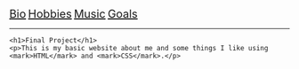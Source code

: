 <html>
    <head>
        <title>Hub</title>
    <link rel="stylesheet" href="mystyle.css">
    </head>

<body>
    <a style="font-size: 20px" href="https://github.com/Daboulch/daboulch.github.io/blob/main/IT1000Bio.html">Bio</a>
    <a style="font-size: 20px" href="file:///C:/Users/Daniel/Documents/Visual%20Studio/IT1000Final/IT1000Hobbies.html">Hobbies</a>
    <a style="font-size: 20px" href="file:///C:/Users/Daniel/Documents/Visual%20Studio/IT1000Final/IT1000Music.html">Music</a>
    <a style="font-size: 20px" href="file:///C:/Users/Daniel/Documents/Visual%20Studio/IT1000Final/IT1000Goals.html">Goals</a>
    <hr>

    <h1>Final Project</h1>
    <p>This is my basic website about me and some things I like using <mark>HTML</mark> and <mark>CSS</mark>.</p>
</body>
